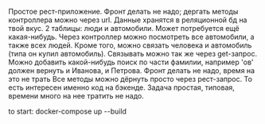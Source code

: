  Простое рест-приложение. Фронт делать не надо; дергать методы контроллера можно через url. 
 Данные хранятся в реляционной бд на твой вкус. 
 2 таблицы: люди и автомобили. Может потребуется ещё какая-нибудь. 
 Через контроллер можно посмотреть все автомобили, а также всех людей. 
 Кроме того, можно связать человека и автомобиль (типа он купил автомобиль). 
 Связывать можно так же через get-запрос. 
 Можно добавить какой-нибудь поиск по части фамилии, например 'ов' должен вернуть и Иванова, и Петрова. 
 Фронт делать не надо, время на это не трать  Все методы можно дёрнуть просто через рест-запрос. 
 То есть интересен именно код на бэкенде. Задача простая, типовая, времени много на нее тратить не надо.
 
 
 to start: docker-compose up --build